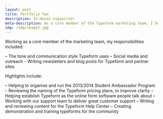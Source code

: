 ```yaml
---
layout: post
title: Portfolio Two
description: In-House Copywriter
meta-description: As a core member of the Typeform marketing team, I helped define a tone for an up and coming startup.
img: /img/image2.jpg
---
```


Working as a core member of the marketing team, my responsibilities included:

– The tone and communication style Typeform uses
– Social media and outreach
– Writing newsletters and blog posts for Typeform and partner sites

Highlights include:

– Helping to organise and run the 2013/2014 Student Ambassador Program
– Reviewing the naming of the Typeform pricing plans, to improve clarity
– Helping establish Typeform as the online form software people talk about
– Working with our support team to deliver great customer support
– Writing and reviewing content for the Typeform Help Center
– Creating demonstration and training typeforms for the community
